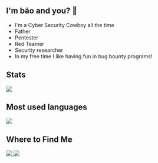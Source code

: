 ## I'm bão and you? 🤠
 
- I'm a Cyber Security Cowboy all the time
- Father
- Pentester
- Red Teamer
- Security researcher
- In my free time I like having fun in bug bounty programs!

## Stats

<div>
   <img src="https://github-readme-stats.vercel.app/api?username=psylinux&show_icons=true&theme=chartreuse-dark&include_all_commits=true&count_private=true&hide=issues" />
</div>

## Most used languages
<div>
   <img src="https://github-readme-stats.vercel.app/api/top-langs/?username=psylinux&langs_count=4&layout=compact&theme=dracula" />
</div>
  
## Where to Find Me

<a href="https://twitter.com/psylinux">
   <img src="https://img.shields.io/badge/twitter-@psylinux-red.svg?style=square&logo=twitter">
</a>

<a href="https://www.linkedin.com/in/mtazevedo/">
   <img src="https://img.shields.io/badge/linkedin-/in/mtazevedo-blue.svg?style=square&logo=linkedin">
</a>

